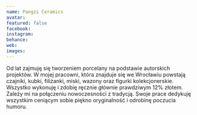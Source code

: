 ```yaml
---
name: Pangzi Ceramics
avatar: 
featured: false
facebook: 
instagram: 
behance: 
web:
images:
---
```

Od lat zajmuję się tworzeniem porcelany na podstawie autorskich projektów. W mojej pracowni, która znajduje się we Wrocławiu powstają czajniki, kubki, filiżanki, miski, wazony oraz figurki kolekcjonerskie. Wszystko wykonuję i zdobię ręcznie głównie prawdziwym 12% złotem. Zależy mi na połączeniu nowoczesności z tradycją. Swoje prace dedykuję wszystkim ceniącym sobie piękno oryginalność i odrobinę poczucia humoru. 
